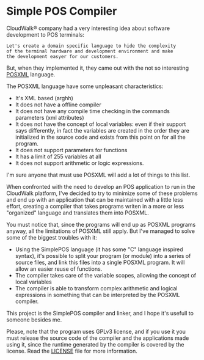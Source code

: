 # Simple POS Compiler

CloudWalk® company had a very interesting idea about software development 
to POS terminals: 

    Let's create a domain specific language to hide the complexity
    of the terminal hardware and development environment and make
    the development easyer for our customers.
    
But, when they implemented it, they came out with the not so interesting 
[POSXML](https://docs.cloudwalk.io/en/posxml/structure) language.

The POSXML language have some unpleasant characteristics:

* It's XML based (arghh)
* It does not have a offline compiler
* It does not have any compile time checking in the commands 
  parameters (xml attributes)
* It does not have the concept of local variables: even if their 
  support says differently, in fact the variables are created in 
  the order they are initialized in the source code and exists 
  from this point on for all the program.
* It does not support parameters for functions
* It has a limit of 255 variables at all
* It does not support arithmetic or logic expressions.
    
I'm sure anyone that must use POSXML will add a lot of things to this list.

When confronted with the need to develop an POS application to run in 
the CloudWalk platform, I've decided to try to minimize some of these 
problems and end up with an application that can be maintained with
a little less effort, creating a compiler that takes programs writen
in a more or less "organized" language and translates them into POSXML.

You must notice that, since the programs will end up as POSXML programs 
anyway, all the limitations of POSXML still apply. But I've managed to
solve some of the biggest troubles with it:

* Using the SimplePOS language (it has some "C" language inspired syntax),
  it's possible to split your program (or module) into a series of source
  files, and link this files into a single POSXML program. It will allow 
  an easier reuse of functions.
* The compiler takes care of the variable scopes, allowing the concept of
  local variables
* The compiler is able to transform complex arithmetic and logical expressions
  in something that can be interpreted by the POSXML compiler.

This project is the SimplePOS compiler and linker, and I hope it's usefull 
to someone besides me.

Please, note that the program uses GPLv3 license, and if you use it 
you must release the source code of the compiler and the applications 
made using it, since the runtime generated by the compiler is covered
by the license. Read the [LICENSE](LICENSE) file for more 
information.

